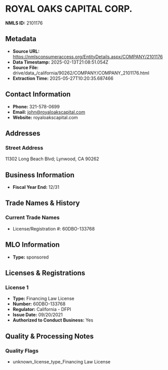 # ROYAL OAKS CAPITAL CORP.

**NMLS ID:** 2101176

## Metadata
- **Source URL:** https://nmlsconsumeraccess.org/EntityDetails.aspx/COMPANY/2101176
- **Data Timestamp:** 2025-02-13T21:08:51.054Z
- **Source File:** drive/data_/california/90262/COMPANY/COMPANY_2101176.html
- **Extraction Time:** 2025-05-27T10:20:35.687466

## Contact Information
- **Phone:** 321-578-0699
- **Email:** john@royaloakscapital.com
- **Website:** royaloakscapital.com

## Addresses
### Street Address
11302 Long Beach Blvd; Lynwood, CA 90262

## Business Information
- **Fiscal Year End:** 12/31

## Trade Names & History
### Current Trade Names
- License/Registration #: 60DBO-133768

## MLO Information
- **Type:** sponsored

## Licenses & Registrations

### License 1
- **Type:** Financing Law License
- **Number:** 60DBO-133768
- **Regulator:** California - DFPI
- **Issue Date:** 09/20/2021
- **Authorized to Conduct Business:** Yes

## Quality & Processing Notes
### Quality Flags
- unknown_license_type_Financing Law License
